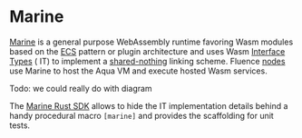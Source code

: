 # Marine

[Marine](https://github.com/fluencelabs/marine) is a general purpose WebAssembly runtime favoring Wasm modules based on the [ECS](https://en.wikipedia.org/wiki/Entity_component_system) pattern or plugin architecture and uses Wasm [Interface Types](https://github.com/WebAssembly/interface-types/blob/master/proposals/interface-types/Explainer.mdhttps://github.com/WebAssembly/interface-types/blob/master/proposals/interface-types/Explainer.md)  \( IT\) to implement a [shared-nothing](https://en.wikipedia.org/wiki/Shared-nothing_architecture) linking scheme. Fluence [nodes](https://github.com/fluencelabs/fluence) use Marine to host the Aqua VM and execute hosted Wasm services.

Todo: we could really do with diagram

The  [Marine Rust SDK](https://github.com/fluencelabs/marine-rs-sdk) allows to hide the IT implementation details behind a handy procedural macro `[marine]` and provides the scaffolding for unit tests.









